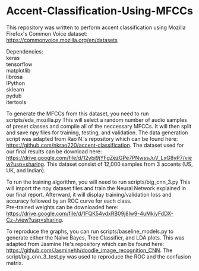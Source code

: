 # Accent-Classification-Using-MFCCs

This repository was written to perform accent classification using Mozilla Firefox's Common Voice dataset: </br>
	https://commonvoice.mozilla.org/en/datasets

Dependencies: </br>
	keras </br>
	tensorflow </br>
	matplotlib </br>
	librosa	</br>
	IPython </br>
	sklearn </br>
	pydub </br>
	itertools </br>
		
To generate the MFCCs from this dataset, you need to run scripts/eda_mozilla.py
	This will select a random number of audio samples of preset classes and compile all of the neccessary MFCCs. It will then split and save npy files for training, testing, and validation. The data generation script was adapted from Rao N.'s repository which can be found here: https://github.com/nkrao220/accent-classification. The dataset used for our final results can be download here: https://drive.google.com/file/d/12ybj9jYFgZezGPe7PNwssJuV_LxG8yP7/view?usp=sharing. This dataset consist of 12,000 samples from 3 accents (US, UK, and Indian).
	
To run the training algorithm, you will need to run scripts/big_cnn_3.py
	This will import the npy dataset files and train the Neural Network explained in our final report.
	Afterward, it will display training/validation loss and accuracy followed by an ROC curve for each class. </br>
        Pre-trained weights can be downloaded here: https://drive.google.com/file/d/1FQK54vdxRB09j8lw9-4uMkiyFdDX-Cz-/view?usp=sharing. </br>

To reproduce the graphs, you can run scripts/baseline_models.py to generate either the Naive Bayes, Tree Classifier, and LDA plots. This was adapted from Jasmine He's repository which can be found here: https://github.com/Jasminehh/doodle_image_recognition_CNN. The script/big_cnn_3_test.py was used to reproduce the ROC and the confusion matrix. </br>
